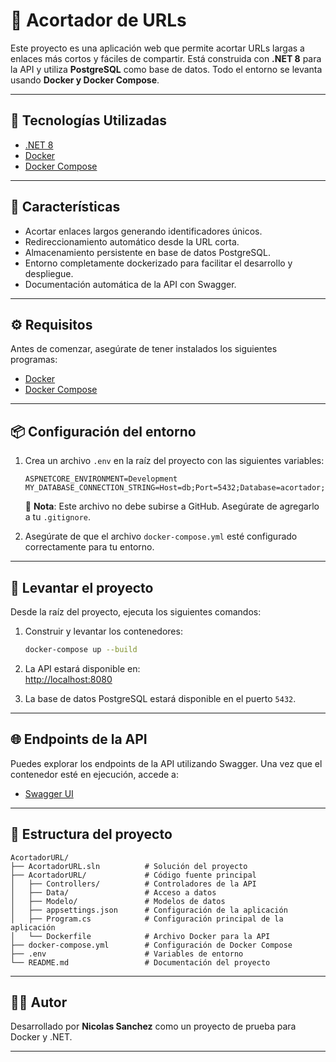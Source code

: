 # 🔗 Acortador de URLs

Este proyecto es una aplicación web que permite acortar URLs largas a enlaces más cortos y fáciles de compartir. Está construida con **.NET 8** para la API y utiliza **PostgreSQL** como base de datos. Todo el entorno se levanta usando **Docker y Docker Compose**.

---

## 🚀 Tecnologías Utilizadas

- [.NET 8](https://dotnet.microsoft.com/)
- [Docker](https://www.docker.com/)
- [Docker Compose](https://docs.docker.com/compose/)

---

## 🧠 Características

- Acortar enlaces largos generando identificadores únicos.
- Redireccionamiento automático desde la URL corta.
- Almacenamiento persistente en base de datos PostgreSQL.
- Entorno completamente dockerizado para facilitar el desarrollo y despliegue.
- Documentación automática de la API con Swagger.

---

## ⚙️ Requisitos

Antes de comenzar, asegúrate de tener instalados los siguientes programas:

- [Docker](https://www.docker.com/)
- [Docker Compose](https://docs.docker.com/compose/)

---

## 📦 Configuración del entorno

1. Crea un archivo `.env` en la raíz del proyecto con las siguientes variables:

   ```env
   ASPNETCORE_ENVIRONMENT=Development
   MY_DATABASE_CONNECTION_STRING=Host=db;Port=5432;Database=acortador;Username=admin;Password=supersecreto
   ```

   🔐 **Nota**: Este archivo no debe subirse a GitHub. Asegúrate de agregarlo a tu `.gitignore`.

2. Asegúrate de que el archivo `docker-compose.yml` esté configurado correctamente para tu entorno.

---

## 🐳 Levantar el proyecto

Desde la raíz del proyecto, ejecuta los siguientes comandos:

1. Construir y levantar los contenedores:

   ```bash
   docker-compose up --build
   ```

2. La API estará disponible en:  
   [http://localhost:8080](http://localhost:8080)

3. La base de datos PostgreSQL estará disponible en el puerto `5432`.

---

## 🌐 Endpoints de la API

Puedes explorar los endpoints de la API utilizando Swagger. Una vez que el contenedor esté en ejecución, accede a:

- [Swagger UI](http://localhost:8080/swagger/index.html)

---

## 📂 Estructura del proyecto

```
AcortadorURL/
├── AcortadorURL.sln          # Solución del proyecto
├── AcortadorURL/             # Código fuente principal
│   ├── Controllers/          # Controladores de la API
│   ├── Data/                 # Acceso a datos
│   ├── Modelo/               # Modelos de datos
│   ├── appsettings.json      # Configuración de la aplicación
│   ├── Program.cs            # Configuración principal de la aplicación
│   └── Dockerfile            # Archivo Docker para la API
├── docker-compose.yml        # Configuración de Docker Compose
├── .env                      # Variables de entorno
└── README.md                 # Documentación del proyecto
```

---

## 🧑‍💻 Autor

Desarrollado por **Nicolas Sanchez** como un proyecto de prueba para Docker y .NET.

---
